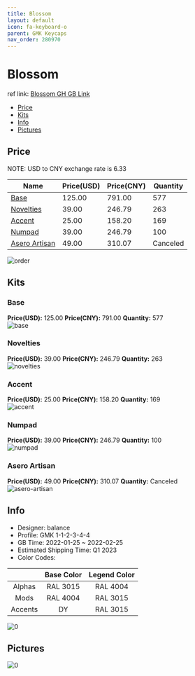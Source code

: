 ```yaml
---
title: Blossom 
layout: default
icon: fa-keyboard-o
parent: GMK Keycaps
nav_order: 280970
---
```


# Blossom 

ref link: [Blossom GH GB Link](https://geekhack.org/index.php?topic=116080.0)

* [Price](#price)
* [Kits](#kits)
* [Info](#info)
* [Pictures](#pictures)

## Price

NOTE: USD to CNY exchange rate is 6.33

| Name          | Price(USD)   |  Price(CNY) | Quantity |
| ------------- | ------------ |  ---------- | -------- |
|[Base](#base)|125.00|791.00|577|
|[Novelties](#novelties)|39.00|246.79|263|
|[Accent](#accent)|25.00|158.20|169|
|[Numpad](#numpad)|39.00|246.79|100|
|[Asero Artisan](#asero-artisan)|49.00|310.07|Canceled|

<img src="{{ 'assets/images/gmk-keycaps/Blossom/order.png' | relative_url }}" alt="order" class="image featured">

## Kits
### Base  
**Price(USD):** 125.00	**Price(CNY):** 791.00	**Quantity:** 577  
<img src="{{ 'assets/images/gmk-keycaps/Blossom/kits_pics/base.jpg' | relative_url }}" alt="base" class="image featured">

### Novelties  
**Price(USD):** 39.00	**Price(CNY):** 246.79	**Quantity:** 263  
<img src="{{ 'assets/images/gmk-keycaps/Blossom/kits_pics/novelties.jpg' | relative_url }}" alt="novelties" class="image featured">

### Accent  
**Price(USD):** 25.00	**Price(CNY):** 158.20	**Quantity:** 169  
<img src="{{ 'assets/images/gmk-keycaps/Blossom/kits_pics/accent.jpg' | relative_url }}" alt="accent" class="image featured">

### Numpad  
**Price(USD):** 39.00	**Price(CNY):** 246.79	**Quantity:** 100  
<img src="{{ 'assets/images/gmk-keycaps/Blossom/kits_pics/numpad.jpg' | relative_url }}" alt="numpad" class="image featured">

### Asero Artisan  
**Price(USD):** 49.00	**Price(CNY):** 310.07	**Quantity:** Canceled  
<img src="{{ 'assets/images/gmk-keycaps/Blossom/kits_pics/asero-artisan.jpg' | relative_url }}" alt="asero-artisan" class="image featured">

## Info
* Designer: balance  
* Profile: GMK 1-1-2-3-4-4  
* GB Time: 2022-01-25 ~ 2022-02-25  
* Estimated Shipping Time: Q1 2023  
* Color Codes:  

| |Base Color     | Legend Color
| :-------------: | :-------------: | :------------:
|Alphas|RAL 3015|RAL 4004
|Mods|RAL 4004|RAL 3015
|Accents|DY|RAL 3015

<img src="{{ 'assets/images/gmk-keycaps/Blossom/0.png' | relative_url }}" alt="0" class="image featured">

## Pictures  
<img src="{{ 'assets/images/gmk-keycaps/Blossom/rendering_pics/0.jpg' | relative_url }}" alt="0" class="image featured">
